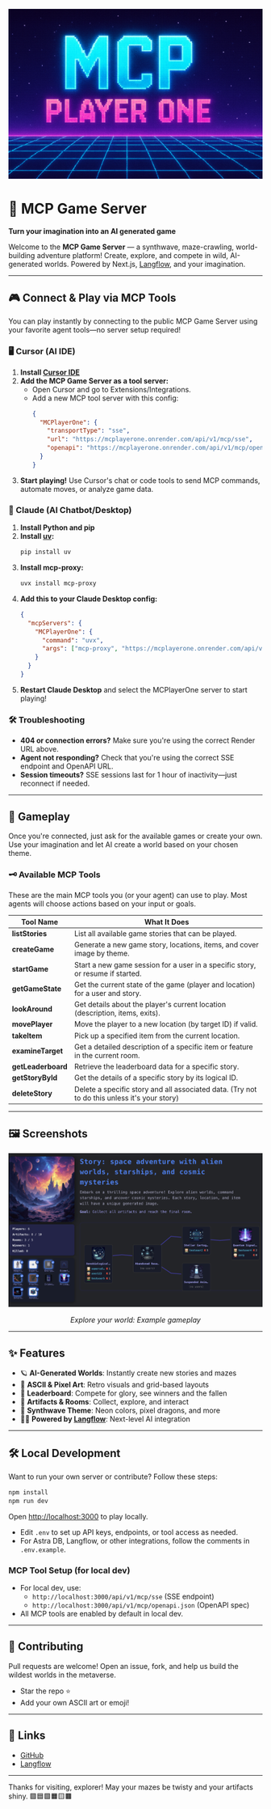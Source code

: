 ![MCP Game Server Logo](public/images/logo.png)

# 🚀 MCP Game Server

**Turn your imagination into an AI generated game**

Welcome to the **MCP Game Server** — a synthwave, maze-crawling, world-building adventure platform! Create, explore, and compete in wild, AI-generated worlds. Powered by Next.js, [Langflow](https://langflow.org/), and your imagination.

---

## 🎮 Connect & Play via MCP Tools

You can play instantly by connecting to the public MCP Game Server using your favorite agent tools—no server setup required!

### 🖥️ Cursor (AI IDE)
1. **Install [Cursor IDE](https://www.cursor.so/)**
2. **Add the MCP Game Server as a tool server:**
   - Open Cursor and go to Extensions/Integrations.
   - Add a new MCP tool server with this config:
     ```json
     {
       "MCPlayerOne": {
         "transportType": "sse",
         "url": "https://mcplayerone.onrender.com/api/v1/mcp/sse",
         "openapi": "https://mcplayerone.onrender.com/api/v1/mcp/openapi.json"
       }
     }
     ```
3. **Start playing!** Use Cursor's chat or code tools to send MCP commands, automate moves, or analyze game data.

### 🤖 Claude (AI Chatbot/Desktop)
1. **Install Python and pip**
2. **Install [uv](https://github.com/astral-sh/uv):**
   ```bash
   pip install uv
   ```
3. **Install mcp-proxy:**
   ```bash
   uvx install mcp-proxy
   ```
4. **Add this to your Claude Desktop config:**
   ```json
   {
     "mcpServers": {
       "MCPlayerOne": {
         "command": "uvx",
         "args": ["mcp-proxy", "https://mcplayerone.onrender.com/api/v1/mcp/sse"]
       }
     }
   }
   ```
5. **Restart Claude Desktop** and select the MCPlayerOne server to start playing!

### 🛠️ Troubleshooting
- **404 or connection errors?** Make sure you're using the correct Render URL above.
- **Agent not responding?** Check that you're using the correct SSE endpoint and OpenAPI URL.
- **Session timeouts?** SSE sessions last for 1 hour of inactivity—just reconnect if needed.

---

## 🎲 Gameplay
Once you're connected, just ask for the available games or create your own. Use your imagination and let AI create a world based on your chosen theme.

### 🗝️ Available MCP Tools
These are the main MCP tools you (or your agent) can use to play. Most agents will choose actions based on your input or goals.

| Tool Name         | What It Does                                                                 |
|-------------------|------------------------------------------------------------------------------|
| **listStories**   | List all available game stories that can be played.                           |
| **createGame**    | Generate a new game story, locations, items, and cover image by theme.        |
| **startGame**     | Start a new game session for a user in a specific story, or resume if started.|
| **getGameState**  | Get the current state of the game (player and location) for a user and story. |
| **lookAround**    | Get details about the player's current location (description, items, exits).   |
| **movePlayer**    | Move the player to a new location (by target ID) if valid.                    |
| **takeItem**      | Pick up a specified item from the current location.                           |
| **examineTarget** | Get a detailed description of a specific item or feature in the current room. |
| **getLeaderboard**| Retrieve the leaderboard data for a specific story.                           |
| **getStoryById**  | Get the details of a specific story by its logical ID.                        |
| **deleteStory**   | Delete a specific story and all associated data.  (Try not to do this unless it's your story)  

---

## 🖼️ Screenshots
![App Screenshot](public/images/screenshot.png)
<p align="center"><i>Explore your world: Example gameplay</i></p>

---

## ✨ Features
- 🪐 **AI-Generated Worlds**: Instantly create new stories and mazes
- 👾 **ASCII & Pixel Art**: Retro visuals and grid-based layouts
- 🌌 **Leaderboard**: Compete for glory, see winners and the fallen
- 🚀 **Artifacts & Rooms**: Collect, explore, and interact
- 🐉 **Synthwave Theme**: Neon colors, pixel dragons, and more
- 🧑‍💻 **Powered by [Langflow](https://langflow.org/)**: Next-level AI integration

---

## 🛠️ Local Development

Want to run your own server or contribute? Follow these steps:

```bash
npm install
npm run dev
```

Open [http://localhost:3000](http://localhost:3000) to play locally.

- Edit `.env` to set up API keys, endpoints, or tool access as needed.
- For Astra DB, Langflow, or other integrations, follow the comments in `.env.example`.

### MCP Tool Setup (for local dev)
- For local dev, use:
  - `http://localhost:3000/api/v1/mcp/sse` (SSE endpoint)
  - `http://localhost:3000/api/v1/mcp/openapi.json` (OpenAPI spec)
- All MCP tools are enabled by default in local dev.

---

## 🌟 Contributing
Pull requests are welcome! Open an issue, fork, and help us build the wildest worlds in the metaverse. 

- Star the repo ⭐
- Add your own ASCII art or emoji!

---

## 🔗 Links
- [GitHub](https://github.com/SonicDMG/mcp-game-server)
- [Langflow](https://langflow.org/)

---

  Thanks for visiting, explorer! 
  May your mazes be twisty and your artifacts shiny. 🟪🟦🟩🟧🟨🟫
